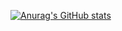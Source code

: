 [![Anurag's GitHub stats](https://github-readme-stats.vercel.app/api?username=arasi-second)](https://github.com/anuraghazra/github-readme-stats)
